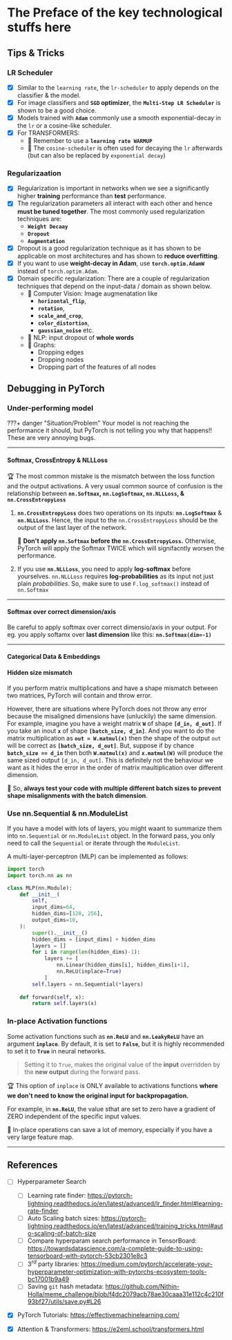 <!--
---
hide:
    - toc        # Hide table of contents
    - navigation # Hide navigation 
---
-->

# The Preface of the key technological stuffs here

## Tips & Tricks

### LR Scheduler
- [x] Similar to the `learning rate`, the `lr-scheduler` to apply depends on the 
    classifier & the model.
- [x] For image classifiers and **`SGD` optimizer**, the **`Multi-Step LR Scheduler`**
    is shown to be a good choice.
- [x] Models trained with **`Adam`** commonly use a smooth exponential-decay 
    in the `lr` or a cosine-like scheduler.
- [x] For TRANSFORMERS:
    - :rotating_light: Remember to use a **`learning rate WARMUP`**
    - :rotating_light: The `cosine-scheduler` is often used for decaying the `lr` 
        afterwards (but can also be replaced by `exponential decay`)

### Regularizaation
- [x] Regularization is important in networks when we see a significantly higher 
    **training** performance than **test** performance.
- [x] The regularization parameters all interact with each other and hence 
    **must be tuned together**. The most commonly used regularization techniques are:
    - **`Weight Decaay`**
    - **`Dropout`**
    - **`Augmentation`**
- [x] Dropout is a good regularization technique as it has shown to be
    applicable on most architectures and has shown to **reduce overfitting**.
- [x] If you want to use **weight-decay in Adam**, use **`torch.optim.AdamW`** instead of `torch.optim.Adam`.
- [x] Domain specific regularization: There are a couple of regularization techniques that 
    depend on the input-data / domain as shown below.
    - :rotating_light: Computer Vision: Image augmenatation like 
        - **`horizontal_flip`**, 
        - **`rotation`**, 
        - **`scale_and_crop`**, 
        - **`color_distortion`**, 
        - **`gaussian_noise`** etc.
    - :rotating_light: NLP: input dropout of **whole words**
    - :rotating_light: Graphs: 
        - Dropping edges
        - Dropping nodes
        - Dropping part of the features of all nodes

## Debugging in PyTorch

### Under-performing model

???+ danger "Situation/Problem"
    Your model is not reaching the performance it should, 
    but PyTorch is not telling you why that happens!! These are very annoying bugs.

------------------------------------------------------------------------------

#### Softmax, CrossEntropy & NLLLoss

:trophy: The most common mistake is the mismatch between the loss function
and the output activations. A very usual common source of confusion is the relationship 
between **`nn.Softmax`, `nn.LogSoftmax`, `nn.NLLLoss`, & `nn.CrossEntropyLoss`**

1. **`nn.CrossEntropyLoss`** does two operations on its inputs: **`nn.LogSoftmax`** & **`nn.NLLLoss`**.
Hence, the input to the `nn.CrossEntropyLoss` should be the output of the last layer of the network.

    :rotating_light: **Don't apply `nn.Softmax` before the `nn.CrossEntropyLoss`.** 
    Otherwise, PyTorch will apply the Softmax TWICE which will signifacntly worsen the performance.

2. If you use **`nn.NLLLoss`**, you need to apply **log-softmax** before yourselves.
`nn.NLLLoss` requires **log-probabilities** as its input not just plain *probabilities*. 
So, make sure to use `F.log_softmax()` instead of `nn.Softmax`

------------------------------------------------------------------------------

#### Softmax over correct dimension/axis

Be careful to apply softmax over correct dimensio/axis in your output.
For eg. you apply softamx over **last dimension** like this: **`nn.Softmax(dim=-1)`**

------------------------------------------------------------------------------

#### Categorical Data & Embeddings


#### Hidden size mismatch

If you perform matrix multiplications and have a shape mismatch between two matrices,
PyTorch will contain and throw error. 

However, there are situations where PyTorch does not throw any error because the misaligned
dimensions have (unluckily) the same dimension. For example, imagine you have a weight matrix
**`W`** of shape **`[d_in, d_out]`**. If you take an inout **`x`** of shape **`[batch_size, d_in]`**.
And you want to do the matrix multiplication as **`out = W.matmul(x)`** then the shape of the output `out` 
will be correct as **`[batch_size, d_out]`**. But, suppose if by chance **`batch_size == d_in`**
then both **`W.matmul(x)`** and **`x.matmul(W)`** will produce the same sized output `[d_in, d_out]`.
This is definitely not the behaviour we want as it hides the error in the order of 
matrix maultiplication over different dimension.

:rotating_light: So, **always test your code with multiple different batch sizes to prevent
shape misalignments with the batch dimension**.


### Use nn.Sequential & nn.ModuleList

If you have a model with lots of layers, you might waant to summarize them into 
`nn.Sequential` or `nn.ModuleList` object. In the forward pass, you only need to call the 
`Sequential` or iterate through the `ModuleList`.

A multi-layer-perceptron (MLP) can be implemented as follows:

```python
import torch
import torch.nn as nn

class MLP(nn.Module):
    def __init__(
        self,
        input_dims=64,
        hidden_dims=[128, 256],
        output_dims=10,
    ):
        super().__init__()
        hidden_dims = [input_dims] + hidden_dims
        layers = []
        for i in range(len(hidden_dims)-1):
            layers += [
                nn.Linear(hidden_dims[i], hidden_dims[i+1],
                nn.ReLU(inplace=True)
            ]
        self.layers = nn.Sequential(*layers)
    
    def forward(self, x):
        return self.layers(x)
```

### In-place Activation functions

Some activation functions such as **`nn.ReLU`** and **`nn.LeakyReLU`** have an argument **`inplace`**.
By default, it is set to **`False`**, but it is highly recommended to set it to **`True`** in neural networks.

> Setting it to `True`, makes the original value of the **input** overridden by the **new output** during the
> forward pass.

:trophy: This option of `inplace` is ONLY available to activations functions
**where we don't need to know the original input for backpropagation.**

For example, in **`nn.ReLU`**, the value sthat are set to zero have a gradient of ZERO independent
of the specific input values.

:rotating_light: In-place operations can save a lot of memory, especially if you have a very large feature map.






------------------------------------------------------------------------------


## References
- [ ] Hyperparameter Search
    - [ ] Learning rate finder: 
        https://pytorch-lightning.readthedocs.io/en/latest/advanced/lr_finder.html#learning-rate-finder
    - [ ] Auto Scaling batch sizes: 
        https://pytorch-lightning.readthedocs.io/en/latest/advanced/training_tricks.html#auto-scaling-of-batch-size
    - [ ] Compare hyperparam search performance in TensorBoard: 
        https://towardsdatascience.com/a-complete-guide-to-using-tensorboard-with-pytorch-53cb2301e8c3
    - [ ] $3^{rd}$ party libraries: 
        https://medium.com/pytorch/accelerate-your-hyperparameter-optimization-with-pytorchs-ecosystem-tools-bc17001b9a49
    - [ ] Saving `git` hash metadata: 
        https://github.com/Nithin-Holla/meme_challenge/blob/f4dc2079acb78ae30caaa31e112c4c210f93bf27/utils/save.py#L26

- [x] PyTorch Tutorials: https://effectivemachinelearning.com/
- [x] Attention & Transformers: https://e2eml.school/transformers.html



